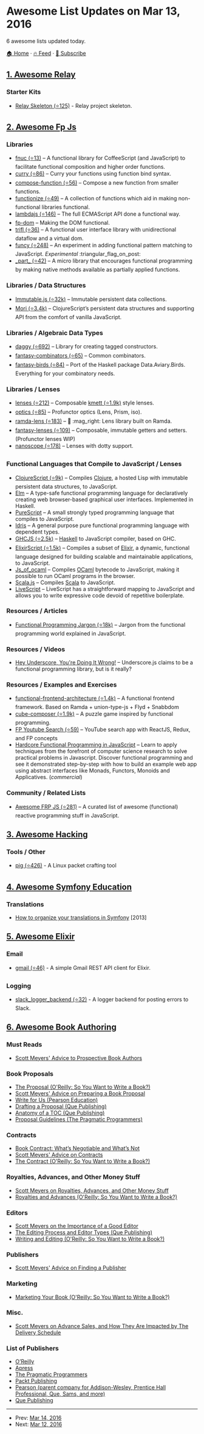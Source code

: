 # Awesome List Updates on Mar 13, 2016

6 awesome lists updated today.

[🏠 Home](/README.md) · [🔥 Feed](https://test.trackawesomelist.com/feed.xml) · [📮 Subscribe](https://trackawesomelist.us17.list-manage.com/subscribe?u=d2f0117aa829c83a63ec63c2f&id=36a103854c)



## [1. Awesome Relay](/content/expede/awesome-relay/README.md)

### Starter Kits

*   [Relay Skeleton (⭐125)](https://github.com/fortruce/relay-skeleton) - Relay project skeleton.

## [2. Awesome Fp Js](/content/stoeffel/awesome-fp-js/README.md)

### Libraries

*   [fnuc (⭐13)](https://github.com/algesten/fnuc) – A functional library for CoffeeScript (and JavaScript) to facilitate functional composition and higher order functions.
*   [curry (⭐86)](https://github.com/thisables/curry) – Curry your functions using function bind syntax.
*   [compose-function (⭐56)](https://github.com/stoeffel/compose-function) – Compose a new function from smaller functions.
*   [functionize (⭐49)](https://github.com/paldepind/functionize) – A collection of functions which aid in making non-functional libraries functional.
*   [lambdajs (⭐146)](https://github.com/loop-recur/lambdajs) – The full ECMAScript API done a functional way.
*   [fp-dom](https://github.com/fp-dom/) – Making the DOM functional.
*   [trifl (⭐36)](https://github.com/algesten/trifl) – A functional user interface library with unidirectional dataflow and a virtual dom.
*   [funcy (⭐248)](https://github.com/bramstein/funcy) – An experiment in adding functional pattern matching to JavaScript. *Experimental*  :triangular\_flag\_on\_post:
*   [\_part\_ (⭐42)](https://github.com/AutoSponge/_part_) – A micro library that encourages functional programming by making native methods available as partially applied functions.

### Libraries / Data Structures

*   [Immutable.js (⭐32k)](https://github.com/facebook/immutable-js) – Immutable persistent data collections.
*   [Mori (⭐3.4k)](https://github.com/swannodette/mori) – ClojureScript’s persistent data structures and supporting API from the comfort of vanilla JavaScript.

### Libraries / Algebraic Data Types

*   [daggy (⭐692)](https://github.com/puffnfresh/daggy) – Library for creating tagged constructors.
*   [fantasy-combinators (⭐65)](https://github.com/fantasyland/fantasy-combinators) – Common combinators.
*   [fantasy-birds (⭐84)](https://github.com/fantasyland/fantasy-birds) – Port of the Haskell package Data.Aviary.Birds. Everything for your combinatory needs.

### Libraries / Lenses

*   [lenses (⭐212)](https://github.com/DrBoolean/lenses) – Composable [kmett (⭐1.9k)](https://github.com/ekmett/lens) style lenses.
*   [optics (⭐85)](https://github.com/flunc/optics) – Profunctor optics (Lens, Prism, iso).
*   [ramda-lens (⭐183)](https://github.com/ramda/ramda-lens) – :ram: :mag\_right: Lens library built on Ramda.
*   [fantasy-lenses (⭐109)](https://github.com/fantasyland/fantasy-lenses) – Composable, immutable getters and setters. (Profunctor lenses WIP)
*   [nanoscope (⭐178)](https://github.com/5outh/nanoscope) – Lenses with dotty support.

### Functional Languages that Compile to JavaScript / Lenses

*   [ClojureScript (⭐9k)](https://github.com/clojure/clojurescript) – Compiles [Clojure](http://clojure.org/), a hosted Lisp with immutable persistent data structures, to JavaScript.
*   [Elm](http://elm-lang.org/) – A type-safe functional programming language for declaratively creating web browser-based graphical user interfaces. Implemented in Haskell.
*   [PureScript](http://www.purescript.org/) – A small strongly typed programming language that compiles to JavaScript.
*   [Idris](http://www.idris-lang.org/) – A general purpose pure functional programming language with dependent types.
*   [GHCJS (⭐2.5k)](https://github.com/ghcjs/ghcjs) – [Haskell](https://www.haskell.org/) to JavaScript compiler, based on GHC.
*   [ElixirScript (⭐1.5k)](https://github.com/bryanjos/elixirscript) – Compiles a subset of [Elixir](http://elixir-lang.org/), a dynamic, functional language designed for building scalable and maintainable applications, to JavaScript.
*   [Js\_of\_ocaml](http://ocsigen.org/js_of_ocaml/) – Compiles [OCaml](http://ocaml.org/) bytecode to JavaScript, making it possible to run OCaml programs in the browser.
*   [Scala.js](http://www.scala-js.org/) – Compiles [Scala](http://www.scala-lang.org/) to JavaScript.
*   [LiveScript](http://gkz.github.io/LiveScript/) – LiveScript has a straightforward mapping to JavaScript and allows you to write expressive code devoid of repetitive boilerplate.

### Resources / Articles

*   [Functional Programming Jargon (⭐18k)](https://github.com/hemanth/functional-programming-jargon) – Jargon from the functional programming world explained in JavaScript.

### Resources / Videos

*   [Hey Underscore, You're Doing It Wrong!](https://www.youtube.com/watch?v=m3svKOdZijA) – Underscore.js claims to be a functional programming library, but is it really?

### Resources / Examples and Exercises

*   [functional-frontend-architecture (⭐1.4k)](https://github.com/paldepind/functional-frontend-architecture) – A functional frontend framework. Based on Ramda + union-type-js + Flyd + Snabbdom
*   [cube-composer (⭐1.9k)](https://github.com/sharkdp/cube-composer) – A puzzle game inspired by functional programming.
*   [FP Youtube Search (⭐59)](https://github.com/jaysoo/example-fp-youtube-search) – YouTube search app with ReactJS, Redux, and FP concepts
*   [Hardcore Functional Programming in JavaScript](https://frontendmasters.com/courses/functional-javascript/) – Learn to apply techniques from the forefront of computer science research to solve practical problems in Javascript. Discover functional programming and see it demonstrated step-by-step with how to build an example web app using abstract interfaces like Monads, Functors, Monoids and Applicatives. (*commercial*)

### Community / Related Lists

*   [Awesome FRP JS (⭐281)](https://github.com/stoeffel/awesome-frp-js) – A curated list of awesome (functional) reactive programming stuff in JavaScript.

## [3. Awesome Hacking](/content/carpedm20/awesome-hacking/README.md)

### Tools / Other

*   [pig (⭐426)](https://github.com/rafael-santiago/pig) - A Linux packet crafting tool

## [4. Awesome Symfony Education](/content/pehapkari/awesome-symfony-education/README.md)

### Translations

*   [How to organize your translations in Symfony](http://obtao.com/blog/2013/06/how-to-organize-your-translations-in-symfony/) \[2013]

## [5. Awesome Elixir](/content/h4cc/awesome-elixir/README.md)

### Email

*   [gmail (⭐46)](https://github.com/craigp/elixir-gmail) - A simple Gmail REST API client for Elixir.

### Logging

*   [slack\_logger\_backend (⭐32)](https://github.com/craigp/slack_logger_backend) - A logger backend for posting errors to Slack.

## [6. Awesome Book Authoring](/content/TalAter/awesome-book-authoring/README.md)

### Must Reads

*   [Scott Meyers' Advice to Prospective Book Authors](http://www.aristeia.com/authorAdvice.html)

### Book Proposals

*   [The Proposal (O'Reilly: So You Want to Write a Book?)](http://web.archive.org/web/20130809065323/http://oreilly.com/oreilly/author/ch02.html)
*   [Scott Meyers' Advice on Preparing a Book Proposal](http://www.aristeia.com/authorAdvice.html#bookProposal)
*   [Write for Us (Pearson Education)](http://www.informit.com/about/write_for_us.aspx)
*   [Drafting a Proposal (Que Publishing)](http://www.quepublishing.com/promotions/write-for-us-drafting-a-proposal-137677)
*   [Anatomy of a TOC (Que Publishing)](http://www.quepublishing.com/promotions/write-for-us-anatomy-of-a-toc-137678)
*   [Proposal Guidelines (The Pragmatic Programmers)](https://pragprog.com/write-for-us/proposal-guidelines)

### Contracts

*   [Book Contract: What’s Negotiable and What’s Not](http://www.writersdigest.com/online-editor/book-contract-whats-negotiable-and-whats-not)
*   [Scott Meyers' Advice on Contracts](http://www.aristeia.com/authorAdvice.html#contracts)
*   [The Contract (O'Reilly: So You Want to Write a Book?)](http://web.archive.org/web/20130704110948/http://oreilly.com/oreilly/author/ch03.html)

### Royalties, Advances, and Other Money Stuff

*   [Scott Meyers on Royalties, Advances, and Other Money Stuff](http://www.aristeia.com/authorAdvice.html#moneyStuff)
*   [Royalties and Advances (O'Reilly: So You Want to Write a Book?)](http://web.archive.org/web/20130704110948/http://oreilly.com/oreilly/author/ch03.html#royadv)

### Editors

*   [Scott Meyers on the Importance of a Good Editor](http://www.aristeia.com/authorAdvice.html#publishersAndEditors)
*   [The Editing Process and Editor Types (Que Publishing)](http://www.quepublishing.com/promotions/write-for-us-the-editing-process-137679)
*   [Writing and Editing (O'Reilly: So You Want to Write a Book?)](http://web.archive.org/web/20130710213743/http://oreilly.com/oreilly/author/ch04.html)

### Publishers

*   [Scott Meyers' Advice on Finding a Publisher](http://www.aristeia.com/authorAdvice.html#findingAPublisher)

### Marketing

*   [Marketing Your Book (O'Reilly: So You Want to Write a Book?)](http://web.archive.org/web/20130711002825/http://oreilly.com/oreilly/author/ch06.html)

### Misc.

*   [Scott Meyers on Advance Sales, and How They Are Impacted by The Delivery Schedule](http://www.aristeia.com/authorAdvice.html#schedule)

### List of Publishers

*   [O’Reilly](http://www.oreilly.com/work-with-us.html)
*   [Apress](http://www.apress.com/write-for-us/)
*   [The Pragmatic Programmers](https://write-with-us.pragprog.com/)
*   [Packt Publishing](http://authors.packtpub.com/)
*   [Pearson (parent company for Addison-Wesley, Prentice Hall Professional, Que, Sams, and more)](http://www.informit.com/about/write_for_us.aspx)
*   [Que Publishing](http://www.quepublishing.com/about/write_for_us.aspx)

---

- Prev: [Mar 14, 2016](/content/2016/03/14/README.md)
- Next: [Mar 12, 2016](/content/2016/03/12/README.md)